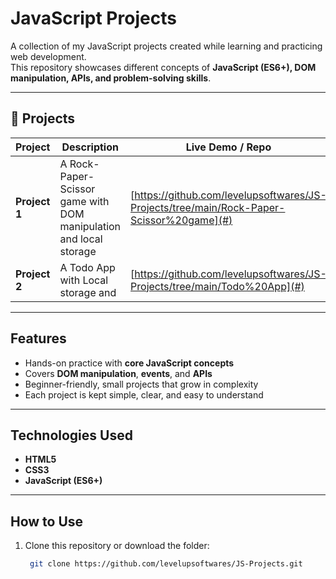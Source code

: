 # JavaScript Projects   

A collection of my JavaScript projects created while learning and practicing web development.  
This repository showcases different concepts of **JavaScript (ES6+), DOM manipulation, APIs, and problem-solving skills**.  

---

## 📂 Projects  

| Project | Description | Live Demo / Repo |
|---------|-------------|------------------|
| **Project 1** |  A Rock-Paper-Scissor game with DOM manipulation and local storage  | [https://github.com/levelupsoftwares/JS-Projects/tree/main/Rock-Paper-Scissor%20game](#) |
| **Project 2** | A Todo App with Local storage and  |[https://github.com/levelupsoftwares/JS-Projects/tree/main/Todo%20App](#) |


  

---

##  Features  

- Hands-on practice with **core JavaScript concepts**  
- Covers **DOM manipulation**, **events**, and **APIs**  
- Beginner-friendly, small projects that grow in complexity  
- Each project is kept simple, clear, and easy to understand  

---

##  Technologies Used  

- **HTML5**  
- **CSS3**  
- **JavaScript (ES6+)**  

---

##  How to Use  

1. Clone this repository or download the folder:  
   ```bash
    git clone https://github.com/levelupsoftwares/JS-Projects.git


